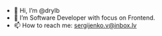 - 👋 Hi, I’m @drylb
- 👀 I’m Software Developer with focus on Frontend.
- 📫 How to reach me: sergijenko.v@inbox.lv

<!---
drylb/drylb is a ✨ special ✨ repository because its `README.md` (this file) appears on your GitHub profile.
You can click the Preview link to take a look at your changes.
--->
